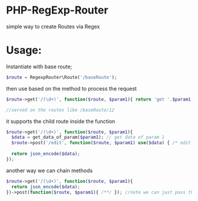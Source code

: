 # PHP-RegExp-Router

simple way to create Routes via Regex

# Usage:

Instantiate with base route;

```php
$route = RegexpRouter\Route('/baseRoute');
```
then use based on the method to process the request

```php
$route->get('/(\d+)', function($route, $param1){ return 'get '.$param1; }); //make sure you add bracket between the regex you want to get as argument

//served on the routes like /baseRoute/12  
```

it supports the child route inside the function 

```php
$route->get('/(\d+)', function($route, $param1){ 
  $data = get_data_of_param($param1); // get data of param 1
  $route->post('/edit', function($route, $param1) use($data) { /* edit data of param 1 */ }); //this served on the routes like /baseRoute/12/edit of post method
  
  return json_encode($data); 
}); 
```

another way we can chain methods  

```php
$route->get('/(\d+)', function($route, $param1){
  return json_encode($data); 
})->post(function($route, $param1){ /**/ }); //note we can just pass the function to process the request of route like /baseRoute/12  
```
